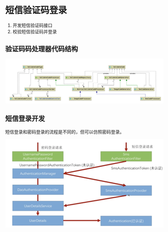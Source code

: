# 短信验证码登录

1. 开发短信验证码接口
2. 校验短信验证码并登录

## 验证码码处理器代码结构

![验证码处理器代码架构.png](验证码处理器代码架构.png)

## 短信登录开发

短信登录和密码登录的流程是不同的，但可以仿照密码登录。

![短信登录开发.png](短信登录开发.png)